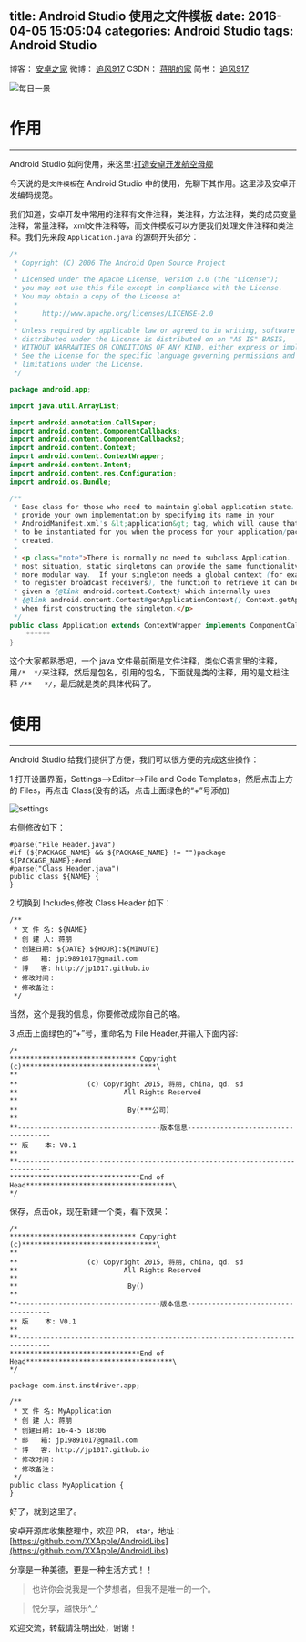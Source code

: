 title: Android Studio 使用之文件模板
date: 2016-04-05 15:05:04
categories: Android Studio
tags: Android Studio
---

博客：	[安卓之家](http://jp1017.github.io/)
微博：	[追风917](http://weibo.com/1321395433/profile?topnav=1&wvr=6)
CSDN：	[蒋朋的家](http://blog.csdn.net/u010331406)
简书：	[追风917](http://www.jianshu.com/users/8cb49b5ad78b/latest_articles)

![每日一景](http://7xlah4.com1.z0.glb.clouddn.com/QQ%E6%88%AA%E5%9B%BE20160405180054.jpg)

# 作用
---

Android Studio 如何使用，来这里:[打造安卓开发航空母舰](https://github.com/jp1017/Android-Development-Aircraft-Carrier)

今天说的是`文件模板`在 Android Studio 中的使用，先聊下其作用。这里涉及安卓开发编码规范。

我们知道，安卓开发中常用的注释有文件注释，类注释，方法注释，类的成员变量注释，常量注释，xml文件注释等，而文件模板可以方便我们处理文件注释和类注释。我们先来段 `Application.java` 的源码开头部分：

<!--more-->

```java
/*
 * Copyright (C) 2006 The Android Open Source Project
 *
 * Licensed under the Apache License, Version 2.0 (the "License");
 * you may not use this file except in compliance with the License.
 * You may obtain a copy of the License at
 *
 *      http://www.apache.org/licenses/LICENSE-2.0
 *
 * Unless required by applicable law or agreed to in writing, software
 * distributed under the License is distributed on an "AS IS" BASIS,
 * WITHOUT WARRANTIES OR CONDITIONS OF ANY KIND, either express or implied.
 * See the License for the specific language governing permissions and
 * limitations under the License.
 */

package android.app;

import java.util.ArrayList;

import android.annotation.CallSuper;
import android.content.ComponentCallbacks;
import android.content.ComponentCallbacks2;
import android.content.Context;
import android.content.ContextWrapper;
import android.content.Intent;
import android.content.res.Configuration;
import android.os.Bundle;

/**
 * Base class for those who need to maintain global application state. You can
 * provide your own implementation by specifying its name in your
 * AndroidManifest.xml's &lt;application&gt; tag, which will cause that class
 * to be instantiated for you when the process for your application/package is
 * created.
 * 
 * <p class="note">There is normally no need to subclass Application.  In
 * most situation, static singletons can provide the same functionality in a
 * more modular way.  If your singleton needs a global context (for example
 * to register broadcast receivers), the function to retrieve it can be
 * given a {@link android.content.Context} which internally uses
 * {@link android.content.Context#getApplicationContext() Context.getApplicationContext()}
 * when first constructing the singleton.</p>
 */
public class Application extends ContextWrapper implements ComponentCallbacks2 {
    ******
}
```

这个大家都熟悉吧，一个 java 文件最前面是文件注释，类似C语言里的注释，用`/*  */`来注释，然后是包名，引用的包名，下面就是类的注释，用的是文档注释 `/**   */`，最后就是类的具体代码了。

# 使用
---

Android Studio 给我们提供了方便，我们可以很方便的完成这些操作：

1 打开设置界面，Settings-->Editor-->File and Code Templates，然后点击上方的 Files，再点击 Class(没有的话，点击上面绿色的“+”号添加)

![settings](http://7xlah4.com1.z0.glb.clouddn.com/20160405152547.jpg)

右侧修改如下：

```
#parse("File Header.java")
#if (${PACKAGE_NAME} && ${PACKAGE_NAME} != "")package ${PACKAGE_NAME};#end
#parse("Class Header.java")
public class ${NAME} {
}
```

2 切换到 Includes,修改 Class Header 如下：

```
/**
 * 文 件 名: ${NAME}
 * 创 建 人: 蒋朋
 * 创建日期: ${DATE} ${HOUR}:${MINUTE}
 * 邮   箱: jp19891017@gmail.com  
 * 博   客: http://jp1017.github.io
 * 修改时间：
 * 修改备注：
 */
```

当然，这个是我的信息，你要修改成你自己的咯。

3 点击上面绿色的“+”号，重命名为 File Header,并输入下面内容:

```
/*
******************************* Copyright (c)*********************************\
**
**                 (c) Copyright 2015, 蒋朋, china, qd. sd
**                          All Rights Reserved
**
**                           By(***公司)
**                         
**-----------------------------------版本信息------------------------------------
** 版    本: V0.1
**
**------------------------------------------------------------------------------
********************************End of Head************************************\
*/
```

保存，点击ok，现在新建一个类，看下效果：

```
/*
******************************* Copyright (c)*********************************\
**
**                 (c) Copyright 2015, 蒋朋, china, qd. sd
**                          All Rights Reserved
**
**                           By()
**                         
**-----------------------------------版本信息------------------------------------
** 版    本: V0.1
**
**------------------------------------------------------------------------------
********************************End of Head************************************\
*/

package com.inst.instdriver.app;

/**
 * 文 件 名: MyApplication
 * 创 建 人: 蒋朋
 * 创建日期: 16-4-5 18:06
 * 邮   箱: jp19891017@gmail.com
 * 博   客: http://jp1017.github.io
 * 修改时间：
 * 修改备注：
 */
public class MyApplication {
}
```

好了，就到这里了。


安卓开源库收集整理中，欢迎 PR， star，地址：[https://github.com/XXApple/AndroidLibs](https://github.com/XXApple/AndroidLibs)

分享是一种美德，更是一种生活方式！！

>也许你会说我是一个梦想者，但我不是唯一的一个。

>悦分享，越快乐^_^

欢迎交流，转载请注明出处，谢谢！
